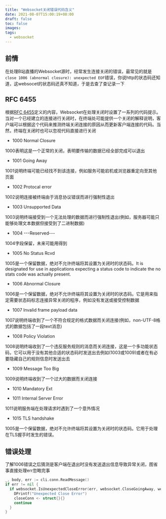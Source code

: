 ```yaml
---
title: "Websocket关闭错误代码含义"
date: 2021-08-07T15:00:19+08:00
draft: false
toc: false
images:
tags: 
  - websocket
---
```


## 前情
在处理B站直播的Websocket源时，经常发生连接关闭的错误，最常见的就是`close 1006 (abnormal closure): unexpected EOF`错误，你说http的状态码还知道，这websocet的状态码还真不知道，于是去查了查记录一下

## RFC 6455
根据[RFC 6455](https://tools.ietf.org/pdf/rfc6455.pdf)定义的内容，Websocket在处理关闭时设置了一系列的代码提示。当对一个已经建立的连接进行关闭时，在终端处可能提供一个关闭的解释说明，客户端可以根据这个代码来推测终端关闭连接的原因从而更新客户端连接的代码。当然，终端在关闭时也可以忽视代码直接进行关闭

- 1000 Normal Closure

1000表明这是一个正常的关闭，表明要传输的数据已经全部完成可以退出

- 1001 Going Away

1001说明终端可能已经找不到该连接，例如服务可能宕机或浏览器重定向至其他页面

- 1002 Protocal error

1002说明连接被终端由于消息协议错误而进行强制性退出

- 1003 Unsupported Data

1003说明终端接受到一个无法处理的数据而进行强制性退出(例如，服务器可能只能够处理文本数据但接受到了二进制数据)

- 1004 ---Reserved---

1004字段保留，未来可能用得到

- 1005 No Status Rcvd

1005是一个保留数据，绝对不允许终端将其设置为关闭时的状态码。It is designated for use in applications expecting a status code to indicate the no stats code was actually present.

- 1006 Abnormal Closure

1006是一个保留数据，绝对不允许终端将其设置为关闭时的状态码。它是用来指定需要状态码标志连接异常关闭的程序，例如没有发送或接受控制数据

- 1007 Invalid frame payload data

1007说明终端收到了一个不符合规定的格式数据而关闭连接(例如，non-UTF-8格式的数据包括了一段text消息)

- 1008 Policy Violation

1008说明终端收到了一个违反服务规则的消息而关闭连接，这是一个多功能状态码，它可以用于没有其他合适的状态码时发送出去例如(1003或1009)或者在有必要隐藏自己的规则信息时发送出去

- 1009 Message Too Big

1009说明终端收到了一个过大的数据而关闭连接

- 1010 Mandatory Ext

- 1011 Internal Server Error

1011说明服务端在处理请求时遇到了一个意外情况

- 1015 TLS handshake

1005是一个保留数据，绝对不允许终端将其设置为关闭时的状态码。它用于处理在TLS握手时发生的错误。

## 错误处理
了解1006错误之后猜测是客户端在退出时没有发送退出信息导致异常关闭，图省事直接处理err忽略完事

```go
_, body, err := cli.conn.ReadMessage()
if err != nil {
  if websocket.IsUnexpectedCloseError(err, websocket.CloseGoingAway, websocket.CloseAbnormalClosure) {
    DPrintf("Unexpected Close Error")
    closeConn <- struct{}{}
    continue
  }
}
```